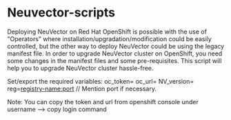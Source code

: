 # Neuvector-scripts
Deploying NeuVector on Red Hat OpenShift is possible with the use of "Operators" where installation/upgradation/modification could be easily controlled, but the other way to deploy NeuVector could be using the legacy manifest file.
In order to upgrade NeuVector cluster on OpenShift, you need some changes in the manifest files and some pre-requisites. This script will help you to upgrade NeuVector cluster hassle-free.

Set/export the required variables:
oc_token=<token-value>
oc_url=<URL> 
NV_version=<Mention the version to which NV cluster is to be updated>
reg=<registry-name:port>   // Mention port if necessary.

Note: You can copy the token and url from openshift console under username --> copy login command
